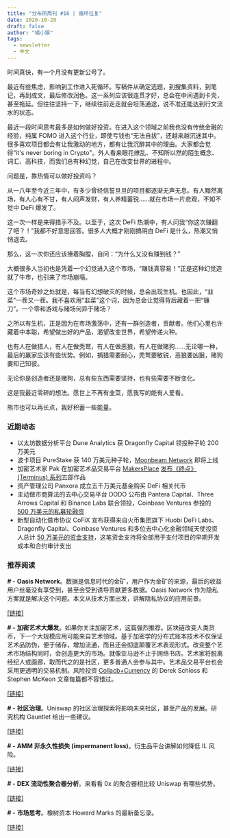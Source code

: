 ```yaml
---
title: "分布所周刊 #16 | 循环往复"
date: 2020-10-20
draft: false
author: "楊小猴"
tags:
  - newsletter
  - 中文
---
```






时间真快，有一个月没有更新公号了。

最近有些焦虑，影响到工作进入死循环。写稿件从确定选题，到搜集资料，到笔记，再到成文，最后修改润色。这一系列应该很连贯才好，总会在中间遇到卡壳，甚至拖延。但往往坚持一下，继续往前走走就会坦荡通途，说不准还能达到行文流水的状态。

最近一段时间思考最多是如何做好投资。在进入这个领域之前我也没有传统金融的经验，纯属 FOMO 进入这个行业，即使亏钱也“无法自拔”，还越来越沉迷其中。很多喜欢项目都会有让我激动的地方，都有让我沉醉其中的理由。大家都会觉得“it's never boring in Crypto"。外人看来眼花缭乱、不知所以然的陌生概念、词汇、高科技，而我们总有种幻觉，自己在改变世界的进程中。

问题是，靠热情可以做好投资吗？

从一八年至今近三年中，有多少曾经信誓旦旦的项目都逐渐无声无息。有人黯然离场，有人心有不甘，有人闷声发财，有人养精蓄锐……就在市场一片悲观，不知不觉中 DeFi 爆发了。

这一次一样是来得措手不及。以至于，这次 DeFi 热潮中，有人问我“你这次赚翻了吧？！”我都不好意思回答。很多人大概才刚刚搞明白 DeFi 是什么，热潮又悄悄退去。

那么，这一次你还应该捶着胸膛，自问：“为什么又没有赚到钱？”

大概很多人当初也是凭着一个幻觉进入这个市场，“赚钱真容易！”正是这种幻觉造就了牛市，也引来了市场崩塌。

这个市场奇妙之处就是，每当有幻想破灭的时候，总会出现生机。也因此，“韭菜”一茬又一茬。我不喜欢用“韭菜”这个词，因为总会让觉得背后藏着一把“镰刀”。一个零和游戏与赌场何异于赌场？

之所以有生机，正是因为在市场激荡中，还有一群创造者，贡献者。他们心里也许藏着中本聪，希望做出好的产品，渴望改变世界，希望传递火种。

也有人在做猎人，有人在做秃鹫，有人在做恶狼，有人在做赌狗……无论哪一种，最后的赢家应该有些优势。例如，捕猎需要耐心，秃鹫要敏锐，恶狼要凶狠，赌狗要知己知彼。

无论你是创造者还是赌狗，总有些东西需要坚持，也有些需要不断变化。

这是我最近零碎的想法。愿世上不再有韭菜，愿我写的能有人爱看。

熊市也可以再长点，我好积蓄一些能量。







### 近期动态

* 以太坊数据分析平台 Dune Analytics 获 Dragonfly Capital 领投种子轮 200 万美元
* 波卡项目 PureStake 获 140 万美元种子轮，[Moonbeam Network](https://newsletter.theblockcrypto.com/l/lYHzJrq892UK7QEPJUMj8S1A/94BI33duQXRZcWCIN2xf1w/gywb64j4QXJVUM4NY7DavQ) 即将上线
* 加密艺术家 Pak 在加密艺术品交易平台 [MakersPlace](https://makersplace.com/) [发布《终点》(Terminus) 系列](https://decrypt.co/42151/famous-crypto-artist-pak-to-release-collection-of-digital-art?utm_medium=email&utm_source=sg_email&utm_campaign=daily_bundle_template&utm_content=The%20Art%20of%20the%20Matter)五部作品
* 资产管理公司 Panxora 成立五千万美元基金购买 DeFi 相关代币
* 主动做市商算法的去中心交易平台 DODO 公布由 Pantera Capital、Three Arrows Capital 和 Binance Labs 联合领投，Coinbase Ventures 参投的 [500 万美元的私募轮融资](https://www.chainnews.com/news/155566992459.htm?utm_medium=wechat&utm_campaign=u149143523492&from=timeline)
* 新型自动化做市协议 CoFiX 宣布获得来自火币集团旗下 Huobi DeFi Labs、Dragonfly Capital、Coinbase Ventures 和多位去中心化金融领域天使投资人总计 [50 万美元的资金支持](https://www.chainnews.com/news/399389211888.htm)，这笔资金支持将全部用于支付项目的早期开发成本和合约审计支出





### 推荐阅读

**_# -_** **Oasis Network**。数据是信息时代的金矿，用户作为金矿的来源，最后的收益用户丝毫没有享受到，甚至会受到诱导贡献更多数据。Oasis Network 作为隐私方案就是解决这个问题。本文从技术方面出发，讲解隐私协议的应用前景。

[[链接]](https://www.chainnews.com/articles/913165162517.htm)



**_# -_** **加密艺术大爆发**。如果你关注加密艺术，这篇强烈推荐。区块链改变人类货币，下一个大规模应用可能来自艺术领域。基于加密学的分布式账本技术不仅保证艺术品防伪，便于储存，增加流通，而且还会彻底颠覆艺术表现形式。改变整个艺术市场结构同时，会创造更大的市场。就像亚马逊不止于网络书店。艺术家将脱离经纪人或画廊，取而代之的是社区，更多普通人会参与其中。艺术品交易平台也会采用更透明的交易机制。风险投资 [Collacb+Currency](https://medium.com/collab-currency?source=post_page-----7df920ec038e--------------------------------) 的 Derek Schloss 和 Stephen McKeon 文章每篇都不容错过。

[[链接]](https://link.medium.com/IpZ5ITRiDab)



**_# -_** **社区治理**。Uniswap 的社区治理探索将影响未来社区，甚至产品的发展。研究机构 Gauntlet 给出一些建议。

[[链接]](https://medium.com/gauntlet-networks/uniswap-voting-philosophy-c3de0edbb41c)



**_# -_** **AMM 非永久性损失 (impermanent loss)**。衍生品平台讲解如何降低 IL 风险。

[[链接]](https://medium.com/@alpha5_io/hedging-amm-risk-it-works-d54b3ba13f1e)



**_# -_** **DEX 流动性聚合器分析**。来看看 0x 的聚合器相比较 Uniswap 有哪些优势。

[[链接]](https://blog.0xproject.com/a-comprehensive-analysis-on-dex-liquidity-aggregators-performance-dfb9654b0723)



**_# -_** **市场思考**。橡树资本 Howard Marks 的最新备忘录。

[[链接]](https://www.oaktreecapital.com/docs/default-source/memos/coming-into-focus.pdf)



